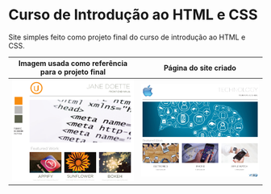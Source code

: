 # Curso de Introdução ao HTML e CSS

Site simples feito como projeto final do curso de introdução ao HTML e CSS.

| Imagem usada como referência para o projeto final | Página do site criado |
| :--------: | :--------: |
| ![Imagem exemplo](images/exemplo_site.png) | ![Tela inicial](images/projeto_final.png) |



